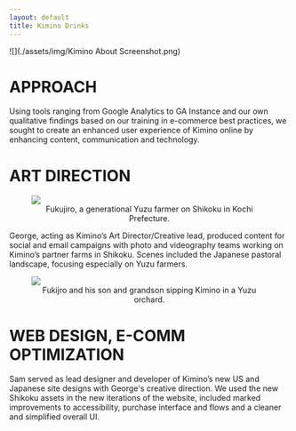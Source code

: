 ```yaml
---
layout: default
title: Kimino Drinks
---
```


![](./assets/img/Kimino About Screenshot.png)
# APPROACH

Using tools ranging from Google Analytics to GA Instance and our own qualitative findings based on our training in e-commerce best practices, we sought to create an enhanced user experience of Kimino online by enhancing content, communication and technology.  

# ART DIRECTION 

<div class="split-img-text">
    <figure>
        <img src="./assets/img/Fukujiro Smile.png">
        <figcaption align="center">
            Fukujiro, a generational Yuzu farmer on Shikoku in Kochi Prefecture.
        </figcaption>
    </figure>
    <p>
        George, acting as Kimino’s Art Director/Creative lead, produced content for social and email campaigns with photo and videography teams working on Kimino’s partner farms in Shikoku. Scenes included the Japanese pastoral landscape, focusing especially on Yuzu farmers. 
    </p>
</div>

<figure>
    <img src="./assets/img/Sitting Yuzu Farmers.png">
    <figcaption align="center">
        Fukijro and his son and grandson sipping Kimino in a Yuzu orchard. 
    </figcaption>
</figure>

# WEB DESIGN, E-COMM OPTIMIZATION

Sam served as lead designer and developer of Kimino’s new US and Japanese site designs with George's creative direction. We used the new Shikoku assets in the new iterations of the website, included marked improvements to accessibility, purchase interface and flows and a cleaner and simplified overall UI.
